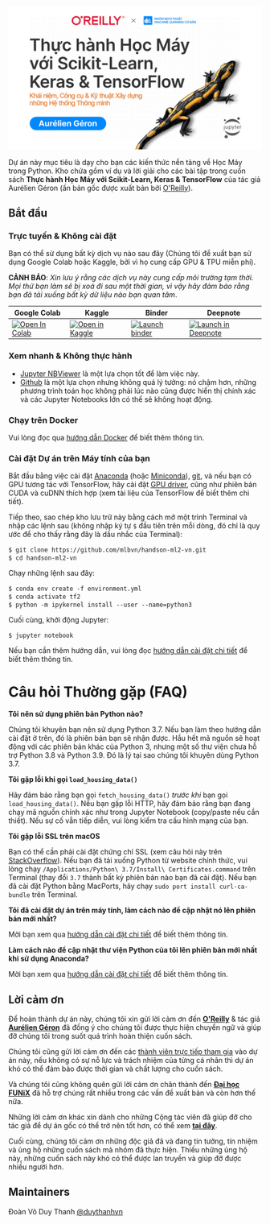 ![](.github/assets/cover.jpg)

Dự án này mục tiêu là dạy cho bạn các kiến thức nền tảng về Học Máy trong Python. Kho chứa gồm ví dụ và lời giải cho các bài tập trong cuốn sách **Thực hành Học Máy với Scikit-Learn, Keras & TensorFlow** của tác giả Aurélien Géron (ấn bản gốc được xuất bản bởi [O'Reilly](https://www.oreilly.com/library/view/hands-on-machine-learning/9781492032632/)).

## Bắt đầu

### Trực tuyến & Không cài đặt
Bạn có thể sử dụng bất kỳ dịch vụ nào sau đây (Chúng tôi đề xuất bạn sử dụng Google Colab hoặc Kaggle, bởi vì họ cung cấp GPU & TPU miễn phí).

**CẢNH BÁO**: *Xin lưu ý rằng các dịch vụ này cung cấp môi trường tạm thời. Mọi thứ bạn làm sẽ bị xoá đi sau một thời gian, vì vậy hãy đảm bảo rằng bạn đã tải xuống bất kỳ dữ liệu nào bạn quan tâm*.

| Google Colab | Kaggle | Binder | Deepnote |
|---|---|---|---|
| <a href="https://colab.research.google.com/github/mlbvn/handson-ml2-vn/blob/main/" target="_parent"><img src="https://colab.research.google.com/assets/colab-badge.svg" alt="Open In Colab"/></a> | <a href="https://git.io/JnA16"><img src="https://kaggle.com/static/images/open-in-kaggle.svg" alt="Open in Kaggle" /></a> | <a href="https://mybinder.org/v2/gh/mlbvn/handson-ml2-vn/HEAD?filepath=%2Findex.ipynb"><img src="https://mybinder.org/badge_logo.svg" alt="Launch binder" /></a> | <a href="https://git.io/JnA1S"><img src="https://deepnote.com/buttons/launch-in-deepnote-small.svg" alt="Launch in Deepnote" /></a> |

### Xem nhanh & Không thực hành

* [Jupyter NBViewer](https://nbviewer.jupyter.org/github/mlbvn/handson-ml2-vn/blob/main/index.ipynb) là một lựa chọn tốt để làm việc này.
* [Github](https://github.com/mlbvn/handson-ml2-vn/blob/main/index.ipynb) là một lựa chọn nhưng không quá lý tưởng: nó chậm hơn, những phương trình toán học không phải lúc nào cũng được hiển thị chính xác và các Jupyter Notebooks lớn có thể sẽ không hoạt động.

### Chạy trên Docker

Vui lòng đọc qua [hướng dẫn Docker](https://github.com/mlbvn/handson-ml2-vn/tree/main/docker) để biết thêm thông tin.

### Cài đặt Dự án trên Máy tính của bạn

Bắt đầu bằng việc cài đặt [Anaconda](https://www.anaconda.com/distribution/) (hoặc [Miniconda](https://docs.conda.io/en/latest/miniconda.html)), [git](https://git-scm.com/downloads), và nếu bạn có GPU tương tác với TensorFlow, hãy cài đặt [GPU driver](https://www.nvidia.com/Download/index.aspx), cũng như phiên bản CUDA và cuDNN thích hợp (xem tài liệu của TensorFlow để biết thêm chi tiết).

Tiếp theo, sao chép kho lưu trữ này bằng cách mở một trình Terminal và nhập các lệnh sau 
(không nhập ký tự `$` đầu tiên trên mỗi dòng, đó chỉ là quy ước để cho thấy rằng đây là dấu nhắc của Terminal):

    $ git clone https://github.com/mlbvn/handson-ml2-vn.git
    $ cd handson-ml2-vn

Chạy những lệnh sau đây:

    $ conda env create -f environment.yml
    $ conda activate tf2
    $ python -m ipykernel install --user --name=python3

Cuối cùng, khởi động Jupyter:

    $ jupyter notebook

Nếu bạn cần thêm hướng dẫn, vui lòng đọc [hướng dẫn cài đặt chi tiết](install.md) để biết thêm thông tin.

# Câu hỏi Thường gặp (FAQ)

**Tôi nên sử dụng phiên bản Python nào?**

Chúng tôi khuyên bạn nên sử dụng Python 3.7. Nếu bạn làm theo hướng dẫn cài đặt ở trên, đó là phiên bản bạn sẽ nhận được. Hầu hết mã nguồn sẽ hoạt động với các phiên bản khác của Python 3, nhưng một số thư viện chưa hỗ trợ Python 3.8 và Python 3.9. Đó là lý tại sao chúng tôi khuyên dùng Python 3.7.

**Tôi gặp lỗi khi gọi `load_housing_data()`**

Hãy đảm bảo rằng bạn gọi `fetch_housing_data()` *trước khi* bạn gọi `load_housing_data()`. Nếu bạn gặp lỗi HTTP, hãy đảm bảo rằng bạn đang chạy mã nguồn chính xác như trong Jupyter Notebook (copy/paste nếu cần thiết). Nếu sự cố vẫn tiếp diễn, vui lòng kiểm tra cấu hình mạng của bạn.

**Tôi gặp lỗi SSL trên macOS**

Bạn có thể cần phải cài đặt chứng chỉ SSL (xem câu hỏi này trên [StackOverflow](https://stackoverflow.com/questions/27835619/urllib-and-ssl-certificate-verify-failed-error)). Nếu bạn đã tải xuống Python từ website chính thức, vui lòng chạy `/Applications/Python\ 3.7/Install\ Certificates.command` trên Terminal (thay đổi `3.7` thành bất kỳ phiên bản nào bạn đã cài đặt). Nếu bạn đã cài đặt Python bằng MacPorts, hãy chạy `sudo port install curl-ca-bundle` trên Terminal.

**Tôi đã cài đặt dự án trên máy tính, làm cách nào để cập nhật nó lên phiên bản mới nhất?**

Mời bạn xem qua [hướng dẫn cài đặt chi tiết](install.md) để biết thêm thông tin.

**Làm cách nào để cập nhật thư viện Python của tôi lên phiên bản mới nhất khi sử dụng Anaconda?**

Mời bạn xem qua [hướng dẫn cài đặt chi tiết](install.md) để biết thêm thông tin.

## Lời cảm ơn
Để hoàn thành dự án này, chúng tôi xin gửi lời cảm ơn đến [**O'Reilly**](https://www.oreilly.com/) & tác giả [**Aurélien Géron**](https://github.com/ageron) đã đồng ý cho chúng tôi được thực hiện chuyển ngữ và giúp đỡ chúng tôi trong suốt quá trình hoàn thiện cuốn sách.

Chúng tôi cũng gửi lời cảm ơn đến các [thành viên trực tiếp tham gia]() vào dự án này, nếu không có sự nỗ lực và trách nhiệm của từng cá nhân thì dự án khó có thể đảm bảo được thời gian và chất lượng cho cuốn sách.

Và chúng tôi cũng không quên gửi lời cảm ơn chân thành đến [**Đại học FUNiX**](https://funix.edu.vn/) đã hỗ trợ chúng rất nhiều trong các vấn đề xuất bản và còn hơn thế nữa.

Những lời cảm ơn khác xin dành cho những Cộng tác viên đã giúp đỡ cho tác giả để dự án gốc có thể trở nên tốt hơn, có thể xem **[tại đây](https://github.com/ageron/handson-ml2/graphs/contributors)**.

Cuối cùng, chúng tôi cảm ơn những độc giả đã và đang tin tưởng, tín nhiệm và ủng hộ những cuốn sách mà nhóm đã thực hiện. Thiếu những ủng hộ này, những cuốn sách này khó có thể được lan truyền và giúp đỡ được nhiều người hơn.

## Maintainers

Đoàn Võ Duy Thanh [@duythanhvn](https://github.com/duythanhvn)


